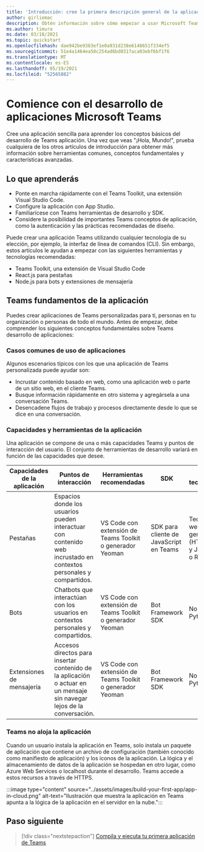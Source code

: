 ```yaml
---
title: 'Introducción: cree la primera descripción general de la aplicación y requisitos previos'
author: girliemac
description: Obtén información sobre cómo empezar a usar Microsoft Teams desarrollo de aplicaciones y configurar tu entorno.
ms.author: timura
ms.date: 03/18/2021
ms.topic: quickstart
ms.openlocfilehash: dae942be9383ef1e0a931d238e6148651f334ef5
ms.sourcegitcommit: 51e4a1464ea58c254ad6bd0317aca03ebf6bf1f6
ms.translationtype: MT
ms.contentlocale: es-ES
ms.lasthandoff: 05/19/2021
ms.locfileid: "52565882"
---
```

# <a name="get-started-with-microsoft-teams-app-development"></a>Comience con el desarrollo de aplicaciones Microsoft Teams

Cree una aplicación sencilla para aprender los conceptos básicos del desarrollo de Teams aplicación. Una vez que veas "¡Hola, Mundo!", prueba cualquiera de los otros artículos de introducción para obtener más información sobre herramientas comunes, conceptos fundamentales y características avanzadas.



## <a name="what-youll-learn"></a>Lo que aprenderás

* Ponte en marcha rápidamente con el Teams Toolkit, una extensión Visual Studio Code. 
* Configure la aplicación con App Studio.
* Familiarícese con Teams herramientas de desarrollo y SDK.
* Considere la posibilidad de importantes Teams conceptos de aplicación, como la autenticación y las prácticas recomendadas de diseño.

Puede crear una aplicación Teams utilizando cualquier tecnología de su elección, por ejemplo, la interfaz de línea de comandos (CLI). Sin embargo, estos artículos le ayudan a empezar con las siguientes herramientas y tecnologías recomendadas:

* Teams Toolkit, una extensión de Visual Studio Code
* React.js para pestañas
* Node.js para bots y extensiones de mensajería


## <a name="teams-app-fundamentals"></a>Teams fundamentos de la aplicación

Puedes crear aplicaciones de Teams personalizadas para ti, personas en tu organización o personas de todo el mundo. Antes de empezar, debe comprender los siguientes conceptos fundamentales sobre Teams desarrollo de aplicaciones:

### <a name="common-app-use-cases"></a>Casos comunes de uso de aplicaciones

Algunos escenarios típicos con los que una aplicación de Teams personalizada puede ayudar son:

* Incrustar contenido basado en web, como una aplicación web o parte de un sitio web, en el cliente Teams.
* Busque información rápidamente en otro sistema y agregársela a una conversación Teams.
* Desencadene flujos de trabajo y procesos directamente desde lo que se dice en una conversación.

### <a name="app-capabilities-and-tools"></a>Capacidades y herramientas de la aplicación

Una aplicación se compone de una o más capacidades Teams y puntos de interacción del usuario. El conjunto de herramientas de desarrollo variará en función de las capacidades que desee.

| **Capacidades de la aplicación**| **Puntos de interacción** | **Herramientas recomendadas** | **SDK** | **Pilas tecnológicas** |
|--------|--------|--------|--------|--------|
| Pestañas | Espacios donde los usuarios pueden interactuar con contenido web incrustado en contextos personales y compartidos. | VS Code con extensión de Teams Toolkit o generador Yeoman | SDK para cliente de JavaScript en Teams | Tecnologías web generales (HTML, CSS y JavaScript) o React.js |
| Bots | Chatbots que interactúan con los usuarios en contextos personales y compartidos. | VS Code con extensión de Teams Toolkit o generador Yeoman | Bot Framework SDK | Node.js, C#o Python | 
| Extensiones de mensajería | Accesos directos para insertar contenido de la aplicación o actuar en un mensaje sin navegar lejos de la conversación. | VS Code con extensión de Teams Toolkit o generador Yeoman | Bot Framework SDK | Node.js, C#o Python |

### <a name="teams-doesnt-host-your-app"></a>Teams no aloja la aplicación

Cuando un usuario instala la aplicación en Teams, solo instala un paquete de aplicación que contiene un archivo de configuración (también conocido como manifiesto de aplicación) y los iconos de la aplicación. La lógica y el almacenamiento de datos de la aplicación se hospedan en otro lugar, como Azure Web Services o localhost durante el desarrollo. Teams accede a estos recursos a través de HTTPS.

:::image type="content" source="../assets/images/build-your-first-app/app-in-cloud.png" alt-text="Ilustración que muestra la aplicación en Teams apunta a la lógica de la aplicación en el servidor en la nube.":::

## <a name="next-step"></a>Paso siguiente

> [!div class="nextstepaction"]
> [Compila y ejecuta tu primera aplicación de Teams](../build-your-first-app/build-and-run.md)

